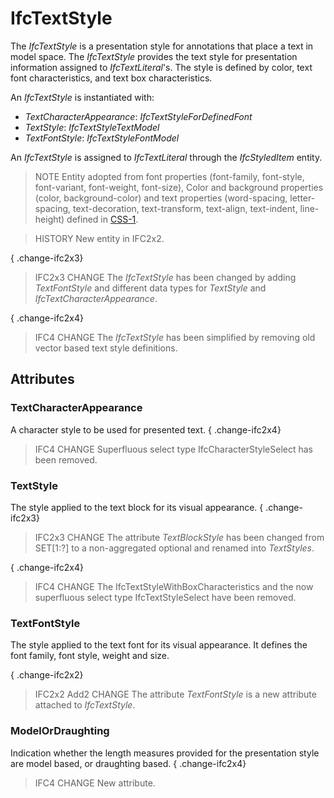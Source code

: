 # IfcTextStyle

The _IfcTextStyle_ is a presentation style for annotations that place a text in model space. The _IfcTextStyle_ provides the text style for presentation information assigned to _IfcTextLiteral_'s. The style is defined by color, text font characteristics, and text box characteristics.
<!-- end of short definition -->

An _IfcTextStyle_ is instantiated with:

* _TextCharacterAppearance_: _IfcTextStyleForDefinedFont_
* _TextStyle_: _IfcTextStyleTextModel_
* _TextFontStyle_: _IfcTextStyleFontModel_

An _IfcTextStyle_ is assigned to _IfcTextLiteral_ through the _IfcStyledItem_ entity.

> NOTE Entity adopted from font properties (font-family, font-style, font-variant, font-weight, font-size), Color and background properties (color, background-color) and text properties (word-spacing, letter-spacing, text-decoration, text-transform, text-align, text-indent, line-height) defined in [CSS-1](../content/bibliography.htm#CSS1).

> HISTORY New entity in IFC2x2.

{ .change-ifc2x3}
> IFC2x3 CHANGE The _IfcTextStyle_ has been changed by adding _TextFontStyle_ and different data types for _TextStyle_ and _IfcTextCharacterAppearance_.

{ .change-ifc2x4}
> IFC4 CHANGE The _IfcTextStyle_ has been simplified by removing old vector based text style definitions.

## Attributes

### TextCharacterAppearance
A character style to be used for presented text.
{ .change-ifc2x4}
> IFC4 CHANGE Superfluous select type IfcCharacterStyleSelect has been removed.

### TextStyle
The style applied to the text block for its visual appearance.
{ .change-ifc2x3}
> IFC2x3 CHANGE The attribute _TextBlockStyle_ has been changed from SET[1:?] to a non-aggregated optional and renamed into _TextStyles_.

{ .change-ifc2x4}
> IFC4 CHANGE The IfcTextStyleWithBoxCharacteristics and the now superfluous select type IfcTextStyleSelect have been removed.

### TextFontStyle
The style applied to the text font for its visual appearance. It defines the font family, font style, weight and size.

{ .change-ifc2x2}
> IFC2x2 Add2 CHANGE The attribute _TextFontStyle_ is a new attribute attached to _IfcTextStyle_.

### ModelOrDraughting
Indication whether the length measures provided for the presentation style are model based, or draughting based.
{ .change-ifc2x4}
> IFC4 CHANGE New attribute.
